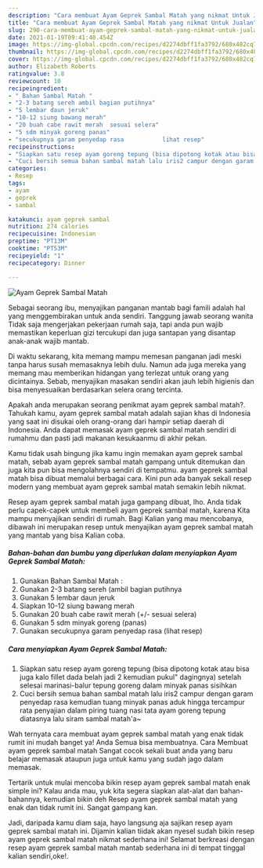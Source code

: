 ```yaml
---
description: "Cara membuat Ayam Geprek Sambal Matah yang nikmat Untuk Jualan"
title: "Cara membuat Ayam Geprek Sambal Matah yang nikmat Untuk Jualan"
slug: 290-cara-membuat-ayam-geprek-sambal-matah-yang-nikmat-untuk-jualan
date: 2021-01-19T09:41:40.454Z
image: https://img-global.cpcdn.com/recipes/d2274dbff1fa3792/680x482cq70/ayam-geprek-sambal-matah-foto-resep-utama.jpg
thumbnail: https://img-global.cpcdn.com/recipes/d2274dbff1fa3792/680x482cq70/ayam-geprek-sambal-matah-foto-resep-utama.jpg
cover: https://img-global.cpcdn.com/recipes/d2274dbff1fa3792/680x482cq70/ayam-geprek-sambal-matah-foto-resep-utama.jpg
author: Elizabeth Roberts
ratingvalue: 3.8
reviewcount: 10
recipeingredient:
- " Bahan Sambal Matah "
- "2-3 batang sereh ambil bagian putihnya"
- "5 lembar daun jeruk"
- "10-12 siung bawang merah"
- "20 buah cabe rawit merah  sesuai selera"
- "5 sdm minyak goreng panas"
- "secukupnya garam penyedap rasa           lihat resep"
recipeinstructions:
- "Siapkan satu resep ayam goreng tepung (bisa dipotong kotak atau bisa juga kalo fillet dada belah jadi 2 kemudian pukul&#34; dagingnya) setelah selesai marinasi-balur tepung goreng dalam minyak panas sisihkan"
- "Cuci bersih semua bahan sambal matah lalu iris2 campur dengan garam penyedap rasa kemudian tuang minyak panas aduk hingga tercampur rata penyajian dalam piring tuang nasi tata ayam goreng tepung diatasnya lalu siram sambal matah&#39;a~"
categories:
- Resep
tags:
- ayam
- geprek
- sambal

katakunci: ayam geprek sambal 
nutrition: 274 calories
recipecuisine: Indonesian
preptime: "PT13M"
cooktime: "PT53M"
recipeyield: "1"
recipecategory: Dinner

---
```



![Ayam Geprek Sambal Matah](https://img-global.cpcdn.com/recipes/d2274dbff1fa3792/680x482cq70/ayam-geprek-sambal-matah-foto-resep-utama.jpg)

Sebagai seorang ibu, menyajikan panganan mantab bagi famili adalah hal yang menggembirakan untuk anda sendiri. Tanggung jawab seorang  wanita Tidak saja mengerjakan pekerjaan rumah saja, tapi anda pun wajib memastikan keperluan gizi tercukupi dan juga santapan yang disantap anak-anak wajib mantab.

Di waktu  sekarang, kita memang mampu memesan panganan jadi meski tanpa harus susah memasaknya lebih dulu. Namun ada juga mereka yang memang mau memberikan hidangan yang terlezat untuk orang yang dicintainya. Sebab, menyajikan masakan sendiri akan jauh lebih higienis dan bisa menyesuaikan berdasarkan selera orang tercinta. 



Apakah anda merupakan seorang penikmat ayam geprek sambal matah?. Tahukah kamu, ayam geprek sambal matah adalah sajian khas di Indonesia yang saat ini disukai oleh orang-orang dari hampir setiap daerah di Indonesia. Anda dapat memasak ayam geprek sambal matah sendiri di rumahmu dan pasti jadi makanan kesukaanmu di akhir pekan.

Kamu tidak usah bingung jika kamu ingin memakan ayam geprek sambal matah, sebab ayam geprek sambal matah gampang untuk ditemukan dan juga kita pun bisa mengolahnya sendiri di tempatmu. ayam geprek sambal matah bisa dibuat memalui berbagai cara. Kini pun ada banyak sekali resep modern yang membuat ayam geprek sambal matah semakin lebih nikmat.

Resep ayam geprek sambal matah juga gampang dibuat, lho. Anda tidak perlu capek-capek untuk membeli ayam geprek sambal matah, karena Kita mampu menyajikan sendiri di rumah. Bagi Kalian yang mau mencobanya, dibawah ini merupakan resep untuk menyajikan ayam geprek sambal matah yang mantab yang bisa Kalian coba.

<!--inarticleads1-->

##### Bahan-bahan dan bumbu yang diperlukan dalam menyiapkan Ayam Geprek Sambal Matah:

1. Gunakan  Bahan Sambal Matah :
1. Gunakan 2-3 batang sereh (ambil bagian putihnya
1. Gunakan 5 lembar daun jeruk
1. Siapkan 10-12 siung bawang merah
1. Gunakan 20 buah cabe rawit merah (+/- sesuai selera)
1. Gunakan 5 sdm minyak goreng (panas)
1. Gunakan secukupnya garam penyedap rasa           (lihat resep)




<!--inarticleads2-->

##### Cara menyiapkan Ayam Geprek Sambal Matah:

1. Siapkan satu resep ayam goreng tepung (bisa dipotong kotak atau bisa juga kalo fillet dada belah jadi 2 kemudian pukul&#34; dagingnya) setelah selesai marinasi-balur tepung goreng dalam minyak panas sisihkan
1. Cuci bersih semua bahan sambal matah lalu iris2 campur dengan garam penyedap rasa kemudian tuang minyak panas aduk hingga tercampur rata penyajian dalam piring tuang nasi tata ayam goreng tepung diatasnya lalu siram sambal matah&#39;a~




Wah ternyata cara membuat ayam geprek sambal matah yang enak tidak rumit ini mudah banget ya! Anda Semua bisa membuatnya. Cara Membuat ayam geprek sambal matah Sangat cocok sekali buat anda yang baru belajar memasak ataupun juga untuk kamu yang sudah jago dalam memasak.

Tertarik untuk mulai mencoba bikin resep ayam geprek sambal matah enak simple ini? Kalau anda mau, yuk kita segera siapkan alat-alat dan bahan-bahannya, kemudian bikin deh Resep ayam geprek sambal matah yang enak dan tidak rumit ini. Sangat gampang kan. 

Jadi, daripada kamu diam saja, hayo langsung aja sajikan resep ayam geprek sambal matah ini. Dijamin kalian tiidak akan nyesel sudah bikin resep ayam geprek sambal matah nikmat sederhana ini! Selamat berkreasi dengan resep ayam geprek sambal matah mantab sederhana ini di tempat tinggal kalian sendiri,oke!.

